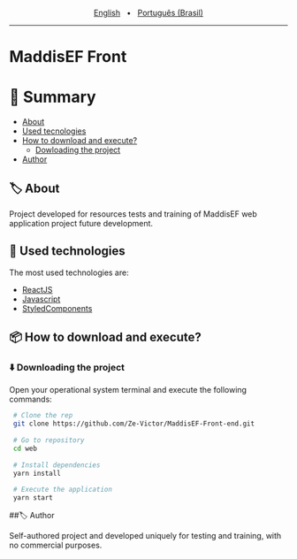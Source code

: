  
<p align="center">
 <a href="https://github.com/Ze-Victor/MaddisEF-Front-end/blob/master/README-en.md">English</a>&nbsp;&nbsp;&nbsp;•&nbsp;&nbsp;
 <a href="https://github.com/Ze-Victor/MaddisEF-Front-end/blob/master/README.md">Português (Brasil)</a>
</p>
<hr>
 
# MaddisEF Front
 
# 🔖 Summary
 
- [About](#%EF%B8%8F-about)
- [Used tecnologies](#-used-technologies)
- [How to download and execute?](#-how-to-download-and-execute)
  - [Dowloading the project](#%EF%B8%8F-downloading-the-project)
- [Author](#-author)
 
## 🏷️ About
 
Project developed for resources tests and training of MaddisEF web application project future development.
 
## 🚀 Used technologies
 
The most used technologies are:
 
- [ReactJS](https://pt-br.reactjs.org/)
- [Javascript](https://developer.mozilla.org/pt-BR/docs/Web/JavaScript)
- [StyledComponents](https://styled-components.com/)
 
## 📦 How to download and execute?
 
### ⬇️ Downloading the project
 
Open your operational system terminal and execute the following commands:
 
```bash
 # Clone the rep
 git clone https://github.com/Ze-Victor/MaddisEF-Front-end.git
 
 # Go to repository
 cd web
 
 # Install dependencies
 yarn install
 
 # Execute the application
 yarn start
```
 
##🏷️ Author
 
Self-authored project and developed uniquely for testing and training, with no commercial purposes.
 
